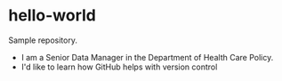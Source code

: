 # hello-world
Sample repository.

  * I am a Senior Data Manager in the Department of Health Care Policy. 
  * I'd like to learn how GitHub helps with version control
